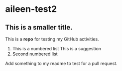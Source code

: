 # aileen-test2
## This is a smaller title.
This is a **repo** for testing my GitHub activities.

1. This is a numbered list This is a suggestion
2. Second numbered list

Add something to my readme to test for a pull request.
